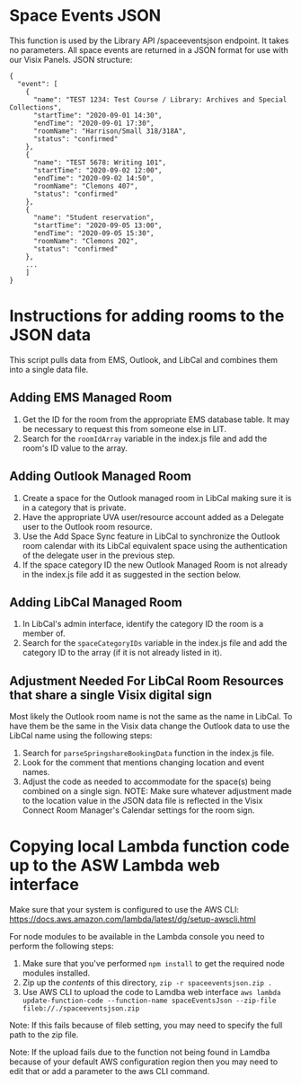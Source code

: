 # Space Events JSON
This function is used by the Library API /spaceeventsjson endpoint. It takes no parameters. 
All space events are returned in a JSON format for use with our Visix Panels. JSON structure:

```
{
  "event": [
    {
      "name": "TEST 1234: Test Course / Library: Archives and Special Collections",
      "startTime": "2020-09-01 14:30",
      "endTime": "2020-09-01 17:30",
      "roomName": "Harrison/Small 318/318A",
      "status": "confirmed"
    },
    {
      "name": "TEST 5678: Writing 101",
      "startTime": "2020-09-02 12:00",
      "endTime": "2020-09-02 14:50",
      "roomName": "Clemons 407",
      "status": "confirmed"
    },
    {
      "name": "Student reservation",
      "startTime": "2020-09-05 13:00",
      "endTime": "2020-09-05 15:30",
      "roomName": "Clemons 202",
      "status": "confirmed"
    },
    ...
    ]
}
```

# Instructions for adding rooms to the JSON data
This script pulls data from EMS, Outlook, and LibCal and combines them into a single data file.

## Adding EMS Managed Room
1. Get the ID for the room from the appropriate EMS database table. It may be necessary to request this from someone else in LIT. 
1. Search for the ```roomIdArray``` variable in the index.js file and add the room's ID value to the array. 

## Adding Outlook Managed Room
1. Create a space for the Outlook managed room in LibCal making sure it is in a category that is private.
1. Have the appropriate UVA user/resource account added as a Delegate user to the Outlook room resource.
1. Use the Add Space Sync feature in LibCal to synchronize the Outlook room calendar with its LibCal equivalent space using the authentication of the delegate user in the previous step.
1. If the space category ID the new Outlook Managed Room is not already in the index.js file add it as suggested in the section below. 

## Adding LibCal Managed Room
1. In LibCal's admin interface, identify the category ID the room is a member of.
1. Search for the ```spaceCategoryIDs``` variable in the index.js file and add the category ID to the array (if it is not already listed in it).

## Adjustment Needed For LibCal Room Resources that share a single Visix digital sign
Most likely the Outlook room name is not the same as the name in LibCal. To have them be the same in the Visix data change the Outlook data to use the LibCal name using the following steps:
1. Search for ```parseSpringshareBookingData``` function in the index.js file.
1. Look for the comment that mentions changing location and event names.
1. Adjust the code as needed to accommodate for the space(s) being combined on a single sign. NOTE: Make sure whatever adjustment made to the location value in the JSON data file is reflected in the Visix Connect Room Manager's Calendar settings for the room sign.


# Copying local Lambda function code up to the ASW Lambda web interface
Make sure that your system is configured to use the AWS CLI:
https://docs.aws.amazon.com/lambda/latest/dg/setup-awscli.html

For node modules to be available in the Lambda console you need to perform the following steps:
1. Make sure that you've performed `npm install` to get the required node modules installed.
2. Zip up the *contents* of this directory, `zip -r spaceeventsjson.zip .`
3. Use AWS CLI to upload the code to Lamdba web interface
`aws lambda update-function-code --function-name spaceEventsJson --zip-file fileb://./spaceeventsjson.zip`

Note: If this fails because of fileb setting, you may need to specify the full path to the zip file.

Note: If the upload fails due to the function not being found in Lamdba because of your default AWS configuration 
region then you may need to edit that or add a parameter to the aws CLI command.
